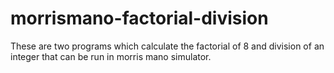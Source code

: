 # morrismano-factorial-division

These are two programs which calculate the factorial of 8 and division of an integer that can be run in morris mano simulator.
